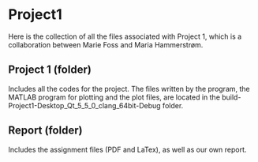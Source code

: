 # Project1

Here is the collection of all the files associated with Project 1, which is a collaboration between Marie Foss and Maria Hammerstrøm.

## Project 1 (folder)
Includes all the codes for the project. The files written by the program, the MATLAB program for plotting and the plot files, are located in the build-Project1-Desktop_Qt_5_5_0_clang_64bit-Debug folder.

## Report (folder)
Includes the assignment files (PDF and LaTex), as well as our own report.
